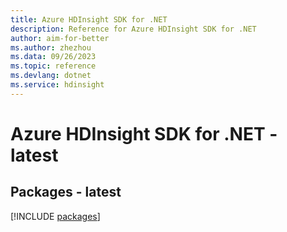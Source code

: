 ```yaml
---
title: Azure HDInsight SDK for .NET
description: Reference for Azure HDInsight SDK for .NET
author: aim-for-better
ms.author: zhezhou
ms.data: 09/26/2023
ms.topic: reference
ms.devlang: dotnet
ms.service: hdinsight
---
```

# Azure HDInsight SDK for .NET - latest
## Packages - latest
[!INCLUDE [packages](hdinsight-index.md)]
